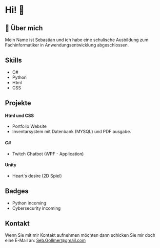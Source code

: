 
# Hi! 👋


## 🚀 Über mich 
Mein Name ist Sebastian und ich habe eine schulische Ausbildung zum Fachinformatiker in Anwendungsentwicklung abgeschlossen.

## Skills

- C#
- Python
- Html 
- CSS




## Projekte
#### Html und CSS
- Portfolio Website
- Inventarsystem mit Datenbank (MYSQL) und PDF ausgabe.
#### C#
- Twitch Chatbot (WPF - Application)
#### Unity
- Heart's desire (2D Spiel)

 


## Badges

 - Python incoming
 - Cybersecurity incoming
## Kontakt

Wenn Sie mit mir Kontakt aufnehmen möchten dann schicken Sie mir doch eine E-Mail an:
Seb.Gollmer@gmail.com

